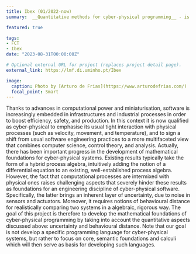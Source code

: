 ```yaml
---
title: Ibex (01/2022-now)
summary:  __Quantitative methods for cyber-physical programming__ - is an FCT project that aims at develop the mathematical foundations of cyber-physical programming by taking into account uncertainty and behavioural distance.

featured: true

tags:
- FCT
- Ibex
date: "2023-08-31T00:00:00Z"

# Optional external URL for project (replaces project detail page).
external_link: https://lmf.di.uminho.pt/Ibex

image:
  caption: Photo by [Arturo de Frias](https://www.arturodefrias.com/)
  focal_point: Smart
---
```



Thanks to advances in computational power and miniaturisation, software is increasingly embedded in infrastructures and industrial processes in order to boost efficiency, safety, and production. In this context it is now qualified as cyber-physical to emphasise its usual tight interaction with physical processes (such as velocity, movement, and temperature), and to sign a shift from usual software engineering practices to a more multifaceted view that combines computer science, control theory, and analysis. Actually, there has been important progress in the development of mathematical foundations for cyber-physical systems. Existing results typically take the form of a hybrid process algebra, intuitively adding the notion of a differential equation to an existing, well-established process algebra. However, the fact that computational processes are intermixed with physical ones raises challenging aspects that severely hinder these results as foundations for an engineering discipline of cyber-physical software. Specifically, the latter brings an inherent layer of uncertainty, due to noise in sensors and actuators. Moreover, it requires notions of behavioural distance for realistically comparing two systems in a algebraic, rigorous way. The goal of this project is therefore to develop the mathematical foundations of cyber-physical programming by taking into account the quantitative aspects discussed above: uncertainty and behavioural distance. Note that our goal is not develop a specific programming language for cyber-physical systems, but rather to focus on core, semantic foundations and calculi which will then serve as basis for developing such languages.
